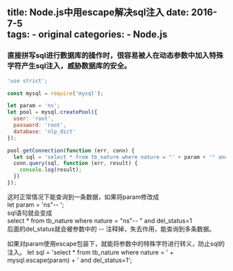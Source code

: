 title: Node.js中用escape解决sql注入
date: 2016-7-5  
tags:
    - original
categories:
    - Node.js
---

### 直接拼写sql进行数据库的操作时，很容易被人在动态参数中加入特殊字符产生sql注入，威胁数据库的安全。

``` js
'use strict';

const mysql = require('mysql');

let param = 'ns';
let pool = mysql.createPool({
  user: 'root',
  password: 'root',
  database: 'nlp_dict'
});

pool.getConnection(function (err, conn) {
  let sql = 'select * from tb_nature where nature = "' + param + '" and del_status=1';
  conn.query(sql, function (err, result) {
    console.log(result);
  })
});
```
<!-- more -->

这时正常情况下能查询到一条数据，如果将param修改成  
let param = 'ns"-- ';  
sql语句就会变成  
select * from tb_nature where nature = "ns"-- " and del_status=1  
后面的del_status就会被参数中的 -- 注释掉，失去作用，能查询到多条数据。  

如果对param使用escape包装下，就能将参数中的特殊字符进行转义，防止sql的注入。
let sql = 'select * from tb_nature where nature = ' +  mysql.escape(param) + ' and del_status=1';

<br>